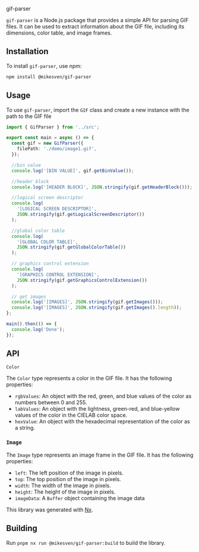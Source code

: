 gif-parser

`gif-parser` is a Node.js package that provides a simple API for parsing GIF files. It can be used to extract information about the GIF file, including its dimensions, color table, and image frames.

## Installation

To install `gif-parser`, use npm:

```bash
npm install @mikesven/gif-parser
```

## Usage

To use `gif-parser`, import the `GIF` class and create a new instance with the path to the GIF file

```typescript
import { GifParser } from '../src';

export const main = async () => {
  const gif = new GifParser({
    filePath: './demo/image1.gif',
  });

  //bin value
  console.log('[BIN VALUE]', gif.getBinValue());

  //header block
  console.log('[HEADER BLOCK]', JSON.stringify(gif.getHeaderBlock()));

  //logical screen descriptor
  console.log(
    '[LOGICAL SCREEN DESCRIPTOR]',
    JSON.stringify(gif.getLogicalScreenDescriptor())
  );

  //global color table
  console.log(
    '[GLOBAL COLOR TABLE]',
    JSON.stringify(gif.getGlobalColorTable())
  );

  // graphics control extension
  console.log(
    '[GRAPHICS CONTROL EXTENSION]',
    JSON.stringify(gif.getGraphicsControlExtension())
  );

  // get images
  console.log('[IMAGES]', JSON.stringify(gif.getImages()));
  console.log('[IMAGES]', JSON.stringify(gif.getImages().length));
};

main().then(() => {
  console.log('Done');
});
```

## API

`Color`

The `Color` type represents a color in the GIF file. It has the following properties:

- `rgbValues`: An object with the red, green, and blue values of the color as numbers between 0 and 255.
- `labValues`: An object with the lightness, green-red, and blue-yellow values of the color in the CIELAB color space.
- `hexValue`: An object with the hexadecimal representation of the color as a string.

### `Image`

The `Image` type represents an image frame in the GIF file. It has the following properties:

- `left`: The left position of the image in pixels.
- `top`: The top position of the image in pixels.
- `width`: The width of the image in pixels.
- `height`: The height of the image in pixels.
- `imageData`: A `Buffer` object containing the image data

This library was generated with [Nx](https://nx.dev).

## Building

Run `pnpm nx run @mikesven/gif-parser:build` to build the library.
